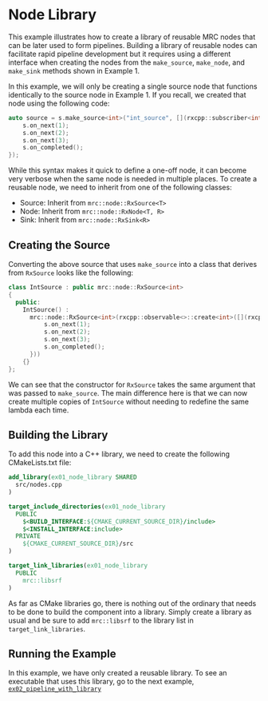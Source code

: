 # Node Library

This example illustrates how to create a library of reusable MRC nodes that can be later used to form pipelines. Building a library of reusable nodes can facilitate rapid pipeline development but it requires using a different interface when creating the nodes from the `make_source`, `make_node`, and `make_sink` methods shown in Example 1.

In this example, we will only be creating a single source node that functions identically to the source node in Example 1. If you recall, we created that node using the following code:

```cpp
auto source = s.make_source<int>("int_source", [](rxcpp::subscriber<int> s) {
    s.on_next(1);
    s.on_next(2);
    s.on_next(3);
    s.on_completed();
});
```

While this syntax makes it quick to define a one-off node, it can become very verbose when the same node is needed in multiple places. To create a reusable node, we need to inherit from one of the following classes:

- Source: Inherit from `mrc::node::RxSource<T>`
- Node: Inherit from `mrc::node::RxNode<T, R>`
- Sink: Inherit from `mrc::node::RxSink<R>`

## Creating the Source

Converting the above source that uses `make_source` into a class that derives from `RxSource` looks like the following:

```cpp
class IntSource : public mrc::node::RxSource<int>
{
  public:
    IntSource() :
      mrc::node::RxSource<int>(rxcpp::observable<>::create<int>([](rxcpp::subscriber<int> s) {
          s.on_next(1);
          s.on_next(2);
          s.on_next(3);
          s.on_completed();
      }))
    {}
};
```

We can see that the constructor for `RxSource` takes the same argument that was passed to `make_source`. The main difference here is that we can now create multiple copies of `IntSource` without needing to redefine the same lambda each time.

## Building the Library

To add this node into a C++ library, we need to create the following CMakeLists.txt file:

```cmake
add_library(ex01_node_library SHARED
  src/nodes.cpp
)

target_include_directories(ex01_node_library
  PUBLIC
    $<BUILD_INTERFACE:${CMAKE_CURRENT_SOURCE_DIR}/include>
    $<INSTALL_INTERFACE:include>
  PRIVATE
    ${CMAKE_CURRENT_SOURCE_DIR}/src
)

target_link_libraries(ex01_node_library
  PUBLIC
    mrc::libsrf
)
```

As far as CMake libraries go, there is nothing out of the ordinary that needs to be done to build the component into a library. Simply create a library as usual and be sure to add `mrc::libsrf` to the library list in `target_link_libraries`.

## Running the Example

In this example, we have only created a reusable library. To see an executable that uses this library, go to the next example, [`ex02_pipeline_with_library`](../ex02_pipeline_with_librar)
